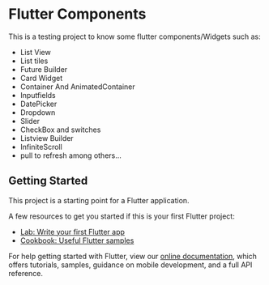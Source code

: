 # Flutter Components 

This is a testing project to know some flutter components/Widgets such as:
 - List View 
 - List tiles
 - Future Builder
 - Card Widget 
 - Container And AnimatedContainer
 - Inputfields
 - DatePicker
 - Dropdown
 - Slider
 - CheckBox and switches
 - Listview Builder 
 - InfiniteScroll
 - pull to refresh 
 among others...

## Getting Started

This project is a starting point for a Flutter application.

A few resources to get you started if this is your first Flutter project:

- [Lab: Write your first Flutter app](https://flutter.dev/docs/get-started/codelab)
- [Cookbook: Useful Flutter samples](https://flutter.dev/docs/cookbook)

For help getting started with Flutter, view our
[online documentation](https://flutter.dev/docs), which offers tutorials,
samples, guidance on mobile development, and a full API reference.
